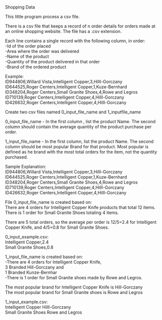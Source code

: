 Shopping Data

This little program process a csv file.

There is a csv file that keeps a record of n order details for orders made at an online shopping website. The file has a .csv extension.

Each line contains a single record with the following column, in order:<br />
-Id of the order placed<br />
-Area where the order was delivered<br />
-Name of the product<br />
-Quantity of the product delivered in that order<br />
-Brand of the ordered product<br />

Example:<br />
ID944806,Willard Vista,Intelligent Copper,3,Hilll-Gorczany<br />
ID644525,Roger Centers,Intelligent Copper,1,Kuze-Bernhard<br />
ID348204,Roger Centers,Small Granite Shoes,4,Rowe and Legros<br />
ID710139,Roger Centers,Intelligent Copper,4,Hilll-Gorczany<br />
ID426632,Roger Centers,Intelligent Copper,4,Hilll-Gorczany<br />

Create two csv files named 0_input_file_name and 1_inputfile_name

0_input_file_name - In the first column , list the product Name. The second column should contain the average quantity of the product purchase per order.

1_input_file_name - In the first column, list the product Name. The second column should be most popular Brand for that product. Most popular is defined as he brand with the most total orders for the item, not the quantity purchased. 


Sample Explanation:<br />
ID944806,Willard Vista,Intelligent Copper,3,Hilll-Gorczany<br />
ID644525,Roger Centers,Intelligent Copper,1,Kuze-Bernhard<br />
ID348204,Roger Centers,Small Granite Shoes,4,Rowe and Legros<br />
ID710139,Roger Centers,Intelligent Copper,4,Hilll-Gorczany<br />
ID426632,Roger Centers,Intelligent Copper,4,Hilll-Gorczany<br />


File 
0_input_file_name is created based on:<br />
There are 4 orders for Intelligent Copper Knife products that total 12 items.<br />
There is 1 order for Small Granite Shoes totaling 4 items.<br />

There are 5 total orders, so the average per order is 12/5=2.4 for Intelligent Copper Knife, and 4/5=0.8 for Small Granite Shoes.

0_input_example.csv:<br />
Intelligent Copper,2.4<br />
Small Granite Shoes,0.8<br />


1_input_file_name is created based on:<br />
-There are 4 orders for Intelligent Copper Knife,<br />
3 Branded Hill-Gorczany and<br />
1 Branded Kunze-Bernhar<br />
-There is 1 order for Small Granite shoes made by Rowe and Legros.<br />

The most popular brand for Intelligent Copper Knife is Hill-Gorczany<br />
The most popular brand for Small Granite shoes is Rowe and Legros<br />

1_input_example.csv:<br />
Intelligent Copper	Hilll-Gorczany<br />
Small Granite Shoes	Rowe and Legros<br />









